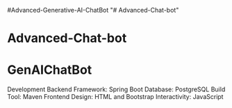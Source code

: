 #Advanced-Generative-AI-ChatBot
"# Advanced-Chat-bot" 
# Advanced-Chat-bot
# GenAIChatBot
Development
Backend
Framework: Spring Boot
Database: PostgreSQL
Build Tool: Maven
Frontend
Design: HTML and Bootstrap
Interactivity: JavaScript
